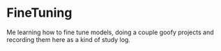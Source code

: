# FineTuning
Me learning how to fine tune models, doing a couple goofy projects and recording them here as a kind of study log.
